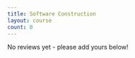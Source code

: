 ```yaml
---
title: Software Construction
layout: course
count: 0
---
```


No reviews yet - please add yours below!
